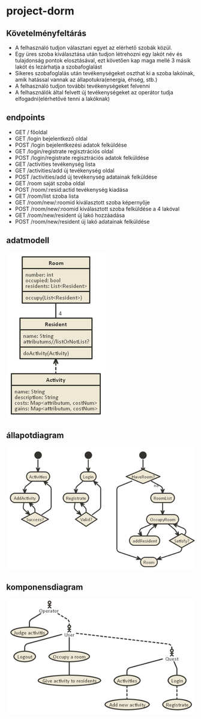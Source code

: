 # project-dorm
## Követelményfeltárás
- A felhasználó tudjon választani egyet az elérhető szobák közül. 
- Egy üres szoba kiválasztása után tudjon létrehozni egy lakót név és tulajdonság pontok elosztásával, ezt követően kap maga mellé 3 másik lakót  és lezárhatja a szobafoglalást
- Sikeres szobafoglalás után tevékenységeket oszthat ki a szoba lakóinak, amik hatással vannak az állapotukra(energia, éhség, stb.)
- A felhasználó tudjon további tevékenységeket felvenni
- A felhasználók által felvett új tevékenységeket az operátor tudja elfogadni(elérhetővé tenni a lakóknak)

## endpoints
- GET     /                   főoldal
- GET     /login              bejelentkező oldal
- POST    /login              bejelentkezési adatok felküldése
- GET     /login/registrate   regisztrációs oldal
- POST    /login/registrate   regisztrációs adatok felküldése
- GET     /activities         tevékenység lista
- GET     /activities/add     új tevékenység oldal
- POST    /activities/add     új tevékenység adatainak felküldése
- GET     /room               saját szoba oldal
- POST    /room/:resid:actid  tevékenység kiadása
- GET     /room/list          szoba lista
- GET     /room/new/:roomid   kiválasztott szoba képernyője
- POST    /room/new/:roomid   kiválasztott szoba felküldése a 4 lakóval
- GET     /room/new/resident  új lakó hozzáadása
- POST    /room/new/resident  új lakó adatainak felküldése

## adatmodell

![adatmodell](docs/images/adatmodell.png)

## állapotdiagram

![állapotdiagram](docs/images/allapotdiagram.png)

## komponensdiagram

![komponensdiagram](docs/images/komponensdiagram.png)